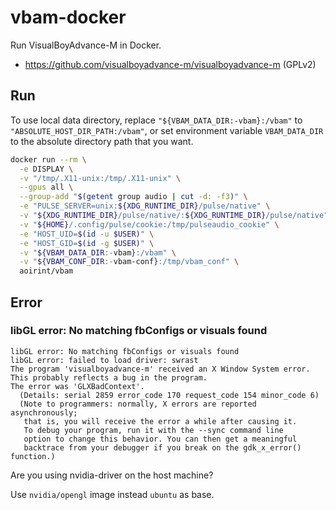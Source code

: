 # vbam-docker
Run VisualBoyAdvance-M in Docker.

- https://github.com/visualboyadvance-m/visualboyadvance-m (GPLv2)

## Run
To use local data directory,
replace `"${VBAM_DATA_DIR:-vbam}:/vbam"` to `"ABSOLUTE_HOST_DIR_PATH:/vbam"`,
or set environment variable `VBAM_DATA_DIR` to the absolute directory path that you want.

```sh
docker run --rm \
  -e DISPLAY \
  -v "/tmp/.X11-unix:/tmp/.X11-unix" \
  --gpus all \
  --group-add "$(getent group audio | cut -d: -f3)" \
  -e "PULSE_SERVER=unix:${XDG_RUNTIME_DIR}/pulse/native" \
  -v "${XDG_RUNTIME_DIR}/pulse/native/:${XDG_RUNTIME_DIR}/pulse/native" \
  -v "${HOME}/.config/pulse/cookie:/tmp/pulseaudio_cookie" \
  -e "HOST_UID=$(id -u $USER)" \
  -e "HOST_GID=$(id -g $USER)" \
  -v "${VBAM_DATA_DIR:-vbam}:/vbam" \
  -v "${VBAM_CONF_DIR:-vbam-conf}:/tmp/vbam_conf" \
  aoirint/vbam
```


## Error
### libGL error: No matching fbConfigs or visuals found
```
libGL error: No matching fbConfigs or visuals found
libGL error: failed to load driver: swrast
The program 'visualboyadvance-m' received an X Window System error.
This probably reflects a bug in the program.
The error was 'GLXBadContext'.
  (Details: serial 2859 error_code 170 request_code 154 minor_code 6)
  (Note to programmers: normally, X errors are reported asynchronously;
   that is, you will receive the error a while after causing it.
   To debug your program, run it with the --sync command line
   option to change this behavior. You can then get a meaningful
   backtrace from your debugger if you break on the gdk_x_error() function.)
```

Are you using nvidia-driver on the host machine?

Use `nvidia/opengl` image instead `ubuntu` as base.
